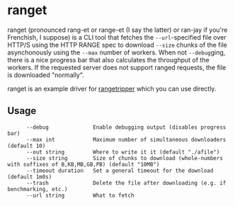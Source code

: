 # ranget

ranget (pronounced rang-et or range-et (I say the latter) or ran-jay if you're Frenchish, I suppose) is a CLI tool that fetches the ``--url``-specified file over HTTP/S using the HTTP RANGE spec to download ``--size`` chunks of the file asynchonously using the ``--max`` number of workers. When not ``--debug``ging, there is a nice progress bar that also calculates the throughput of the workers. If the requested server does not support ranged requests, the file is downloaded "normally".

ranget is an example driver for [rangetripper](https://github.com/cognusion/go-rangetripper) which you can use directly.

## Usage

```quote
      --debug              Enable debugging output (disables progress bar)
      --max int            Maximum number of simultaneous downloaders (default 10)
      --out string         Where to write it it (default "./afile")
      --size string        Size of chunks to download (whole-numbers with suffixes of B,KB,MB,GB,PB) (default "10MB")
      --timeout duration   Set a general timeout for the download (default 1m0s)
      --trash              Delete the file after downloading (e.g. if benchmarking, etc.)
      --url string         What to fetch
```
